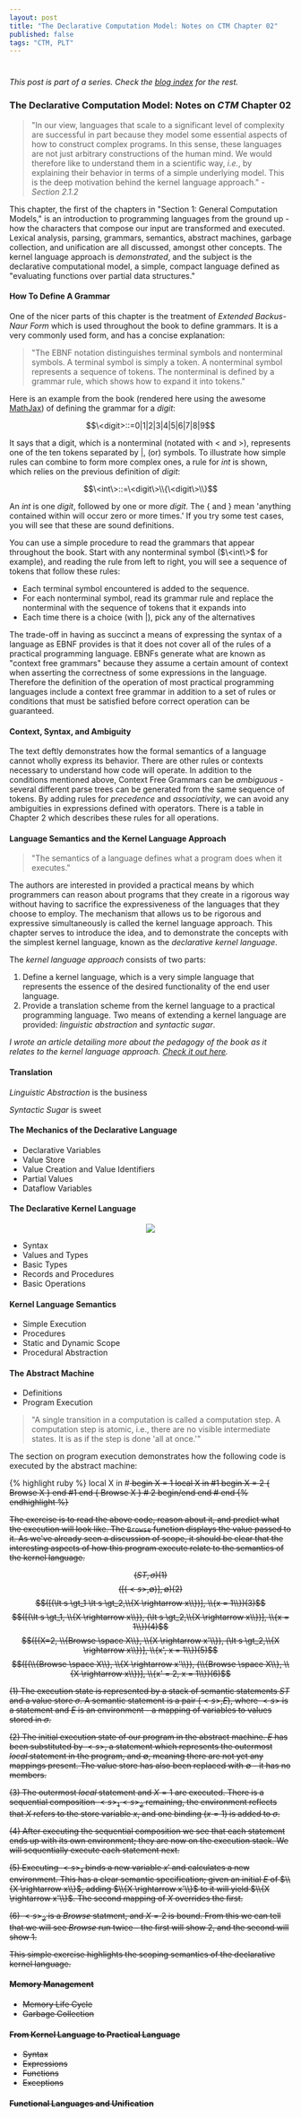 ```yaml
---
layout: post
title: "The Declarative Computation Model: Notes on CTM Chapter 02"
published: false
tags: "CTM, PLT"
---
```

# 

*This post is part of a series. Check the <a href="/">blog index</a> for the rest.*

### The Declarative Computation Model: Notes on _CTM_ Chapter 02

> "In our view, languages that scale to a significant level of complexity are successful in part because they model some essential aspects of how to construct complex programs. In this sense, these languages are not just arbitrary constructions of the human mind. We would therefore like to understand them in a scientific way, _i.e._, by explaining their behavior in terms of a simple underlying model. This is the deep motivation behind the kernel language approach." - _Section 2.1.2_

This chapter, the first of the chapters in "Section 1: General Computation Models," is an introduction to programming languages from the ground up - how the characters that compose our input are transformed and executed. Lexical analysis, parsing, grammars, semantics, abstract machines, garbage collection, and unification are all discussed, amongst other concepts. The kernel language approach is _demonstrated_, and the subject is the declarative computational model, a simple, compact language defined as "evaluating functions over partial data structures."



#### How To Define A Grammar

One of the nicer parts of this chapter is the treatment of _Extended Backus-Naur Form_ which is used throughout the book to define grammars. It is a very commonly used form, and has a concise explanation:

> "The EBNF notation distinguishes terminal symbols and nonterminal symbols. A terminal symbol is simply a token. A nonterminal symbol represents a sequence of tokens. The nonterminal is defined by a grammar rule, which shows how to expand it into tokens."

Here is an example from the book (rendered here using the awesome <a href="http://www.mathjax.org">MathJax</a>) of defining the grammar for a $digit$:

$$\<digit>::=0|1|2|3|4|5|6|7|8|9$$

It says that a digit, which is a nonterminal (notated with $<$ and $>$), represents one of the ten tokens separated by $|$, (or) symbols. To illustrate how simple rules can combine to form more complex ones, a rule for $int$ is shown, which relies on the previous definition of $digit$:

$$\<int\>::=\<digit\>\\{\<digit\>\\}$$

An $int$ is one $digit$, followed by one or more $digit$. The { and } mean 'anything contained within will occur zero or more times.' If you try some test cases, you will see that these are sound definitions.

You can use a simple procedure to read the grammars that appear throughout the book. Start with any nonterminal symbol ($\<int\>$ for example), and reading the rule from left to right, you will see a sequence of tokens that follow these rules:

* Each terminal symbol encountered is added to the sequence.
* For each nonterminal symbol, read its grammar rule and replace the nonterminal with the sequence of tokens that it expands into
* Each time there is a choice (with $|$), pick any of the alternatives

The trade-off in having as succinct a means of expressing the syntax of a language as EBNF provides is that it does not cover all of the rules of a practical programming language. EBNFs generate what are known as "context free grammars" because they assume a certain amount of context when asserting the correctness of some expressions in the language. Therefore the definition of the operation of most practical programming languages include a context free grammar in addition to a set of rules or conditions that must be satisfied before correct operation can be guaranteed.

#### Context, Syntax, and Ambiguity

The text deftly demonstrates how the formal semantics of a language cannot wholly express its behavior. There are other rules or contexts necessary to understand how code will operate. In addition to the conditions mentioned above, Context Free Grammars can be _ambiguous_ - several different parse trees can be generated from the same sequence of tokens. By adding rules for _precedence_ and _associativity_, we can avoid any ambiguities in expressions defined with operators. There is a table in Chapter 2 which describes these rules for all operations.

#### Language Semantics and the Kernel Language Approach

> "The semantics of a language defines what a program does when it executes."

The authors are interested in provided a practical means by which programmers can reason about programs that they create in a rigorous way without having to sacrifice the expressiveness of the languages that they choose to employ. The mechanism that allows us to be rigorous and expressive simultaneously is called the kernel language approach. This chapter serves to introduce the idea, and to demonstrate the concepts with the simplest kernel language, known as the _declarative kernel language_.

The _kernel language approach_ consists of two parts:

1. Define a kernel language, which is a very simple language that represents the essence of the desired functionality of the end user language.
2. Provide a translation scheme from the kernel language to a practical programming language.  Two means of extending a kernel language are provided: _linguistic abstraction_ and _syntactic sugar_.

_I wrote an article detailing more about the pedagogy of the book as it relates to the kernel language approach. <a href="http://michaelrbernste.in/2013/02/23/notes-on-teaching-with-the-kernel-language-approach.html">Check it out here</a>._

#### Translation

*Linguistic Abstraction* is the business

*Syntactic Sugar* is sweet


#### The Mechanics of the Declarative Language

* Declarative Variables
* Value Store
* Value Creation and Value Identifiers
* Partial Values
* Dataflow Variables


#### The Declarative Kernel Language

<center><img src="/images/declarative_kernel.png"></center>

* Syntax
* Values and Types
* Basic Types
* Records and Procedures
* Basic Operations
 

#### Kernel Language Semantics

* Simple Execution
* Procedures
* Static and Dynamic Scope
* Procedural Abstraction

#### The Abstract Machine

* Definitions
* Program Execution

> "A single transition in a computation is called a computation step. A computation step is atomic, i.e., there are no visible intermediate states. It is as if the step is done 'all at once.'"

The section on program execution demonstrates how the following code is executed by the abstract machine:

{% highlight ruby %}
local X in #<s> begin
  X = 1
  local X in #<s>1 begin
    X = 2
    { Browse X }
  end #<s>1 end
  { Browse X } # <s>2 begin/end
end #<s> end
{% endhighlight %}

The exercise is to read the above code, reason about it, and predict what the execution will look like. The `Browse` function displays the value passed to it. As we've already seen a discussion of scope, it should be clear that the interesting aspects of how this program execute relate to the semantics of the kernel language.

$$(ST, \sigma)(1)$$
$$([(\lt s \gt, \emptyset)], \emptyset)(2)$$
$$([(\lt s \gt_1  \lt s \gt_2,\\{X \rightarrow x\\})], \\{x = 1\\})(3)$$
$$([(\lt s \gt_1, \\{X \rightarrow x\\}),  (\lt s \gt_2,\\{X \rightarrow x\\})], \\{x = 1\\})(4)$$
$$([(X=2, \\{Browse \space X\\}, \\{X \rightarrow x'\\}),  (\lt s \gt_2,\\{X \rightarrow x\\})], \\{x', x = 1\\})(5)$$
$$([(\\{Browse \space X\\}, \\{X \rightarrow x'\\}),  (\\{Browse \space X\\}, \\{X \rightarrow x\\})], \\{x' = 2, x = 1\\})(6)$$

$(1)$ The execution state is represented by a stack of semantic statements $ST$ and a value store $\sigma$. A semantic statement is a pair $(\lt s \gt,E)$, where $\lt s \gt$ is a statement and $E$ is an environment - a mapping of variables to values stored in $\sigma$.

$(2)$ The initial execution state of our program in the abstract machine. $E$ has been substituted by $\lt s \gt$, a statement which represents the outermost $local$ statement in the program, and $\emptyset$, meaning there are not yet any mappings present. The value store has also been replaced with $\emptyset$ - it has no members.

$(3)$ The outermost $local$ statement and $X = 1$ are executed. There is a sequential composition $\lt s \gt_1\lt s \gt_2$ remaining, the environment reflects that $X$ refers to the store variable $x$, and one binding ($x=1$) is added to $\sigma$.

$(4)$ After executing the sequential composition we see that each statement ends up with its own environment; they are now on the execution stack. We will sequentially execute each statement next.

$(5)$ Executing $\lt s \gt_1$ binds a new variable $x'$ and calculates a new environment. This has a clear semantic specification; given an initial $E$ of $\\{X \rightarrow x\\}$, adding $\\{X \rightarrow x'\\}$ to it will yield $\\{X \rightarrow x'\\}$. The second mapping of $X$ overrides the first.

$(6)$ $\lt s \gt_2$ is a $Browse$ statment, and $X = 2$ is bound. From this we can tell that we will see $Browse$ run twice - the first will show 2, and the second will show 1.

This simple exercise highlights the scoping semantics of the declarative kernel language. 

#### Memory Management

* Memory Life Cycle
* Garbage Collection

#### From Kernel Language to Practical Language

* Syntax
* Expressions
* Functions
* Exceptions

#### Functional Languages and Unification
